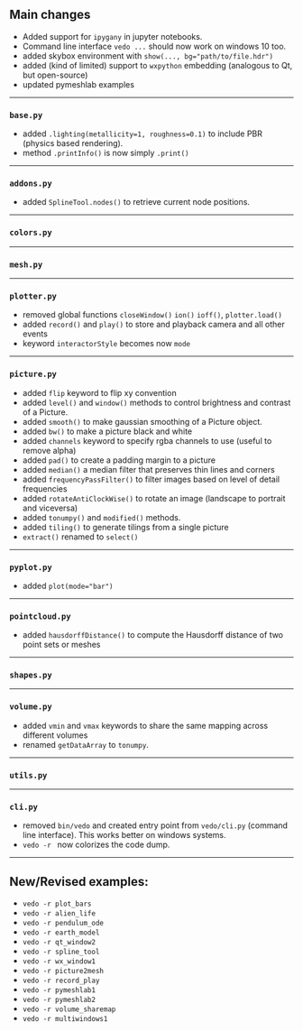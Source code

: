 ## Main changes

- Added support for `ipygany` in jupyter notebooks.
- Command line interface `vedo ...` should now work on windows 10 too.
- added skybox environment with `show(..., bg="path/to/file.hdr")`
- added (kind of limited) support to `wxpython` embedding (analogous to Qt, but open-source)
- updated pymeshlab examples


---
### `base.py`

- added `.lighting(metallicity=1, roughness=0.1)` to include PBR (physics based rendering).
- method `.printInfo()` is now simply `.print()`

---
### `addons.py`

- added `SplineTool.nodes()` to retrieve current node positions.

---
### `colors.py`

---
### `mesh.py`

---
### `plotter.py`

- removed global functions `closeWindow()` `ion()` `ioff()`, `plotter.load()`
- added `record()` and `play()` to store and playback camera and all other events
- keyword `interactorStyle` becomes now `mode`

---
### `picture.py`

- added `flip` keyword to flip xy convention
- added `level()` and `window()` methods to control brightness and contrast of a Picture.
- added `smooth()` to make gaussian smoothing of a Picture object.
- added `bw()` to make a picture black and white
- added `channels` keyword to specify rgba channels to use (useful to remove alpha)
- added `pad()` to create a padding margin to a picture
- added `median()` a median filter that preserves thin lines and corners
- added `frequencyPassFilter()` to filter images based on level of detail frequencies
- added `rotateAntiClockWise()` to rotate an image (landscape to portrait and viceversa)
- added `tonumpy()` and `modified()` methods.
- added `tiling()` to generate tilings from a single picture
- `extract()` renamed to `select()`

---
### `pyplot.py`

- added `plot(mode="bar")`

---
### `pointcloud.py`

- added `hausdorffDistance()` to compute the Hausdorff distance of two point sets or meshes

---
### `shapes.py`

---
### `volume.py`

- added `vmin` and `vmax` keywords to share the same mapping across different volumes
- renamed `getDataArray` to `tonumpy`.

---
### `utils.py`


---
### `cli.py`

- removed `bin/vedo` and created entry point from `vedo/cli.py` (command line interface).
This works better on windows systems.
- `vedo -r ` now colorizes the code dump.

-------------------------

## New/Revised examples:
- `vedo -r plot_bars`
- `vedo -r alien_life`
- `vedo -r pendulum_ode`
- `vedo -r earth_model`
- `vedo -r qt_window2`
- `vedo -r spline_tool`
- `vedo -r wx_window1`
- `vedo -r picture2mesh`
- `vedo -r record_play`
- `vedo -r pymeshlab1`
- `vedo -r pymeshlab2`
- `vedo -r volume_sharemap`
- `vedo -r multiwindows1`



